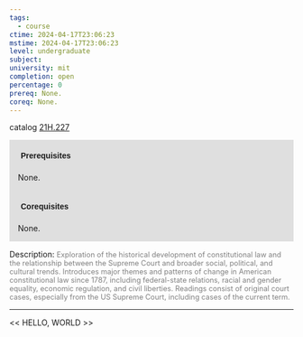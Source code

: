 ```yaml
---
tags:
  - course
ctime: 2024-04-17T23:06:23
mstime: 2024-04-17T23:06:23
level: undergraduate
subject: 
university: mit
completion: open
percentage: 0
prereq: None.
coreq: None.
---
```


catalog [21H.227](http://student.mit.edu/catalog/m21Ha.html#21H.227)

<span style="display: block; padding: 15px; background-color: rgb(100, 100, 100, 0.2);"><font id="m_prereq2341_0" style="display: block; font-family: Arial, sans-serif; font-weight: bold; padding: 5px">Prerequisites</font><br><span id="prereq2341_0">None.</span></span>
<span style="display: block; padding: 15px; background-color: rgb(100, 100, 100, 0.2);"><font id="m_coreq2341_0" style="display: block; font-family: Arial, sans-serif; font-weight: bold; padding: 5px">Corequisites</font><br><span id="coreq2341_0">None.</span></span>

<font style="">Description:</font>
<font style="color: grey; font-size: 0.8rem;">Exploration of the historical development of constitutional law and the relationship between the Supreme Court and broader social, political, and cultural trends. Introduces major themes and patterns of change in American constitutional law since 1787, including federal-state relations, racial and gender equality, economic regulation, and civil liberties. Readings consist of original court cases, especially from the US Supreme Court, including cases of the current term.</font>



---

<< HELLO, WORLD >>
